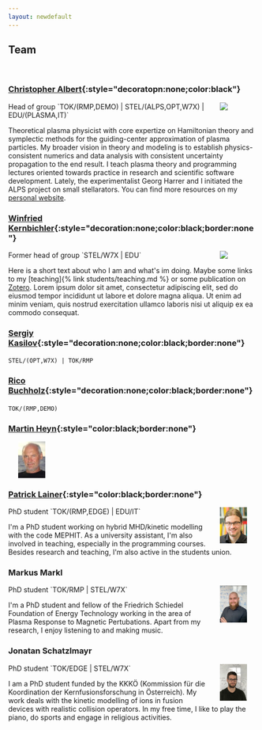 ```yaml
---
layout: newdefault
---
```

## Team
<br/>

### [Christopher Albert](https://online.tugraz.at/tug_online/visitenkarte.show_vcard?pPersonenId=C21936EF50DC00EC&pPersonenGruppe=3){:style="decoratopn:none;color:black"}
<img align="right" style="float:top;margin:0px 20px;width:11%" src="https://itp.tugraz.at/~ert/images/chris.jpg">
Head of group  
`TOK/(RMP,DEMO) | STEL/(ALPS,OPT,W7X) | EDU/(PLASMA,IT)`

Theoretical plasma physicist with core expertize on Hamiltonian theory and symplectic methods for the guiding-center approximation of plasma particles. My broader vision in theory and modeling is to establish physics-consistent numerics and data analysis with consistent uncertainty propagation to the end result. I teach plasma theory and programming lectures oriented towards practice in research and scientific software development. Lately, the experimentalist Georg Harrer and I initiated the ALPS project on small stellarators. You can find more resources on my [personal website](https://krystophny.github.io/).

### [Winfried Kernbichler](https://online.tugraz.at/tug_online/visitenkarte.show_vcard?pPersonenGruppe=3&pPersonenId=B5E6EB46614DDFCE){:style="decoration:none;color:black;border:none"}
<img align="right" style="vertical-align:top;margin:0px 20px;width:11%" src="https://online.tugraz.at/tug_online/visitenkarte.showImage?pPersonenGruppe=3&pPersonenId=B5E6EB46614DDFCE">
Former head of group  
`STEL/W7X | EDU`

Here is a short text about who I am and what's im doing. Maybe some links to my [teaching]{% link students/teaching.md %} or some publication on [Zotero](https://www.zotero.org/itpplasma). Lorem ipsum dolor sit amet, consectetur adipiscing elit, sed do eiusmod tempor incididunt ut labore et dolore magna aliqua. Ut enim ad minim veniam, quis nostrud exercitation ullamco laboris nisi ut aliquip ex ea commodo consequat.

### [Sergiy Kasilov]([https://online.tugraz.at/tug_online/visitenkarte.show_vcard?pPersonenGruppe=3&pPersonenId=B5E6EB46614DDFCE](https://online.tugraz.at/tug_online/visitenkarte.show_vcard?pPersonenGruppe=3&pPersonenId=5EA12B560A4DB1D7)){:style="decoration:none;color:black;border:none"}
`STEL/(OPT,W7X) | TOK/RMP`
  

### [Rico Buchholz](https://online.tugraz.at/tug_online/visitenkarte.show_vcard?pPersonenId=9B3C6F4F10E37223&pPersonenGruppe=3){:style="decoration:none;color:black;border:none"}
`TOK/(RMP,DEMO)`

  
### [Martin Heyn](https://online.tugraz.at/tug_online/visitenkarte.show_vcard?pPersonenGruppe=3&pPersonenId=FD2FD76A0DD19F09){:style="color:black;border:none"}
<img align="top" style="float:top;margin:0px 20px;width:11%" src="/assets/Team/image.png">

  
### [Patrick Lainer](https://online.tugraz.at/tug_online/visitenkarte.show_vcard?pPersonenId=E3578A346129DD42&pPersonenGruppe=3){:style="color:black;border:none"}
<img align="right" style="float:right;margin:0px 20px;width:11%" src="/assets/Team/PL.png">
PhD student  
`TOK/(RMP,EDGE) | EDU/IT`

I'm a PhD student working on hybrid MHD/kinetic modelling with the code MEPHIT. As a university assistant, I'm also involved in teaching, especially in the programming courses. Besides research and teaching, I'm also active in the students union.

### Markus Markl
<img align="right" style="float:right;margin:0px 20px;width:11%" src="/assets/Team/MarkusM.png">
PhD student  
`TOK/RMP | STEL/W7X`

I'm a PhD student and fellow of the Friedrich Schiedel Foundation of Energy Technology working in the area of Plasma Response to Magnetic Pertubations. Apart from my research, I enjoy listening to and making music.

### Jonatan Schatzlmayr
<img align="right" style="float:right;margin:0px 20px;width:11%" src="/assets/Team/jonatan_schatzlmayr.jpg">
PhD student  
`TOK/EDGE | STEL/W7X`

I am a PhD student funded by the KKKÖ (Kommission für die Koordination der Kernfusionsforschung in Österreich). My work deals with the kinetic modelling of ions in fusion devices with realistic collision operators. In my free time, I like to play the piano, do sports and engage in religious activities.
